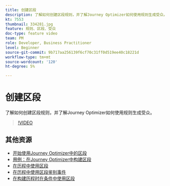```yaml
---
title: 创建区段
description: 了解如何创建区段规则，并了解Journey Optimizer如何使用规则生成受众。
kt: 7553
thumbnail: 334281.jpg
feature: 规则、区段、受众
doc-type: feature video
team: PM
role: Developer, Business Practitioner
level: Beginner
source-git-commit: 9b717aa256139f6cf70c31ff0d519ee40c18221d
workflow-type: tm+mt
source-wordcount: '120'
ht-degree: 5%

---
```



# 创建区段

了解如何创建区段规则，并了解Journey Optimizer如何使用规则生成受众。

>[!VIDEO](https://video.tv.adobe.com/v/334281?quality=12)

## 其他资源

* [开始使用Journey Optimizer中的区段](https://experienceleague.adobe.com/docs/journey-optimizer/using/segment/about-segments.html)
* [用例：在Journey Optimizer中构建区段](https://experienceleague.adobe.com/docs/journey-optimizer/using/segment/creating-a-segment.html)
* [在历程中使用区段](https://experienceleague.adobe.com/docs/journey-optimizer/using/orchestrate-journeys/about-journey-building/read-segment.html)
* [在历程中使用区段鉴别事件](https://experienceleague.adobe.com/docs/journey-optimizer/using/orchestrate-journeys/about-journey-building/segment-qualification-events.html)
* [在构建历程时在条件中使用区段](https://experienceleague.adobe.com/docs/journey-optimizer/using/orchestrate-journeys/about-journey-building/condition-activity.html?lang=en#using-a-segment)
